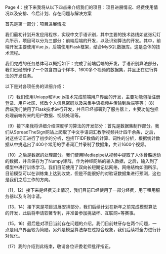Page 4：接下来我将从以下四点来介绍我们的项目：项目进展情况、经费使用情况以及安排、今后计划、存在问题与解决方案

首先是第一部分：项目进展情况

我们最初计划开发应用程序，实现中文手语识别，其中主要的技术路线如这张幻灯片所示，项目可以分为三部分：前端后端的开发，以及识别算法的开发。其中，前端开发主要使用Vue.js，后端使用Flask框架，结合MySQL数据库。这是总体的技术流程。

我们完成的任务总体可以概括如下：完成了前端后端的开发，手语识别算法部分，我们已经制作了一个包含四百个样本、1600多个视频的数据集，并且正在进行算法的开发任务。

以下是对各项任务的详细介绍：

（7）我们使用Uniapp和Vue.js技术完成前端用户界面的开发，主要功能包括注册登录、用户社区、修改个人信息密码以及采集手语视频并传输到后端等等；（8）后端我们使用了Flask技术进行开发，并且已经部署到了服务器上，主要功能包括处理前端传来的用户数据、视频处理等。

（9）接下来我将详细介绍深度学习算法的开发部分：首先是数据集制作部分。我们从SpreadTheSign网站上爬取了中文手语词汇教学视频共计四千余条，之后，对这些词汇进行了初步的分析，包括TFIDF数值的计算、词性的分析，根据统计数据从中挑选出了400个常用的手语词汇并录制了数据集，共计1600个视频。

（10）之后是数据的处理部分。我们使用Mediapipe从视频中提取了人体骨骼运动的数据，并且保存为了Numpy矩阵，作为神经网络的输入数据，之后，输入到了模型中进行训练学习。我们目前使用了双向长短期记忆网络，网络结构如图所示。目前模型可以在训练集上达到收敛，但是不能很好的对验证数据集进行预测，这也是我们之后工作的方向。

（11，12）接下来是经费支出情况，我们目前已经使用了一部分经费，用于租用服务器以及专利申请。

（13，14）接下来是项目进展安排部分，我们后续计划在新年之前完成模型算法的开发，此后将申请软著专利，并准备参加挑战杯、互联网+等赛事。

（15，16）最后是对项目当前存在问题的介绍。我们目前蛀牙存在两个问题，一点是用户界面较为简陋，另外是模型算法存在过拟合现象，我们后续将全力进行针对优化。

（17）我的介绍到此结束，敬请各位评委老师批评指正。